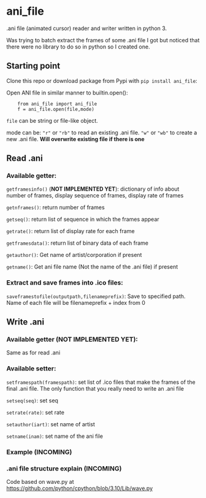 # ani_file 
.ani file (animated cursor) reader and writer written in python 3.

Was trying to batch extract the frames of some .ani file I got but noticed that there were no library to do so in python so I created one. 

## Starting point
Clone this repo or download package from Pypi with `pip install ani_file`:

Open ANI file in similar manner to builtin.open():
```
    from ani_file import ani_file
    f = ani_file.open(file,mode)
```
`file` can be string or file-like object.

mode can be:
`"r"` or `"rb"` to read an existing .ani file.
`"w"` or `"wb"` to create a new .ani file. **Will overwrite existing file if there is one**

## Read .ani
### Available getter:

`getframesinfo()` (**NOT IMPLEMENTED YET**): dictionary of info about number of frames, display sequence of frames, display rate of frames

`getnframes()`: return number of frames

`getseq()`: return list of sequence in which the frames appear

`getrate()`: return list of display rate for each frame

`getframesdata()`: return list of binary data of each frame

`getauthor()`: Get name of artist/corporation if present

`getname()`: Get ani file name (Not the name of the .ani file) if present

### Extract and save frames into .ico files:

`saveframestofile(outputpath,filenameprefix)`: Save to specified path. Name of each file will be filenameprefix + index from 0

## Write .ani
### Available getter (**NOT IMPLEMENTED YET**):
Same as for read .ani

### Available setter:

`setframespath(framespath)`: set list of .ico files that make the frames of the final .ani file. The only function that you really need to write an .ani file

`setseq(seq)`: set seq 

`setrate(rate)`: set rate

`setauthor(iart)`: set name of artist

`setname(inam)`: set name of the ani file

### Example (**INCOMING**)

### .ani file structure explain (**INCOMING**)



Code based on wave.py at https://github.com/python/cpython/blob/3.10/Lib/wave.py

